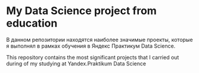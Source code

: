 # My Data Science project from education

В данном репозитории находятся наиболее значимые проекты, которые я выполнял в рамках обучения в Яндекс Практикум Data Science.

This repository contains the most significant projects that I carried out during of my studying at Yandex.Praktikum Data Science
